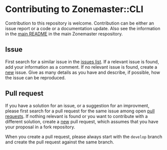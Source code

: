 # Contributing to Zonemaster::CLI

Contribution to this repository is welcome. Contribution can be either an issue
report or a code or a documentation update. Also see the information in the
[main README][Zonemaster/Zonemaster README] in the main Zonemaster respository.

## Issue

First search for a similar issue in the [issues list]. If a relevant issue is
found, add your information as a comment. If no relevant issue is found, create a
[new][create issue] issue. Give as many details as you have and describe, if
possible, how the issue can be reproduced.

## Pull request

If you have a solution for an issue, or a suggestion for an improvment, please
first search for a pull request for the same issue among open [pull requests].
If nothing relevant is found or you want to contribute with a different solution,
create a [new][create pull request] pull request, which assumes that you have
your proposal in a fork repository.

When you create a pull request, please always start with the `develop` branch
and create the pull request against the same branch.


[issues list]:                        https://github.com/zonemaster/zonemaster-cli/issues
[create issue]:                       https://github.com/zonemaster/zonemaster-cli/issues/new
[pull requests]:                      https://github.com/zonemaster/zonemaster-cli/pulls
[create pull request]:                https://github.com/zonemaster/zonemaster-cli/compare
[Zonemaster/Zonemaster README]:       https://github.com/zonemaster/zonemaster#readme

